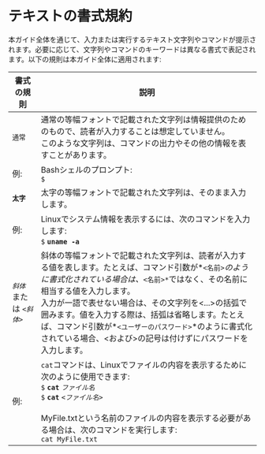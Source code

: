 #   テキストの書式規約

本ガイド全体を通じて、入力または実行するテキスト文字列やコマンドが提示されます。必要に応じて、文字列やコマンドのキーワードは異なる書式で表記されます。以下の規則は本ガイド全体に適用されます:


| 書式の規則                 | 説明 |
| -----------------------------  | ------------------------------------------------------------    |
|`通常` | 通常の等幅フォントで記載された文字列は情報提供のためのもので、読者が入力することは想定していません。<br>このような文字列は、コマンドの出力やその他の情報を表すことがあります。|
|例: | Bashシェルのプロンプト:<br>`$`                     |
|**`太字`**  | 太字の等幅フォントで記載された文字列は、そのまま入力します。 |
|例: | Linuxでシステム情報を表示するには、次のコマンドを入力します:<br>`$` **`uname -a`** |
|*`斜体`* または  *`<斜体>`* | 斜体の等幅フォントで記載された文字列は、読者が入力する値を表します。たとえば、コマンド引数が*`<名前>`*のように書式化されている場合は、*`<名前>*`ではなく、その名前に相当する値を入力します。<br>入力が一語で表せない場合は、その文字列を<...>の括弧で囲みます。値を入力する際は、括弧は省略します。たとえば、コマンド引数が*`<ユーザーのパスワード>`*のように書式化されている場合、<および>の記号は付けずにパスワードを入力します。 |
|例: | `cat`コマンドは、Linuxでファイルの内容を表示するために次のように使用できます:<br>`$` **`cat`** *`ファイル名`*<br>`$` **`cat`** *`<ファイル名>`*<br><br>MyFile.txtという名前のファイルの内容を表示する必要がある場合は、次のコマンドを実行します:<br>`cat MyFile.txt` |